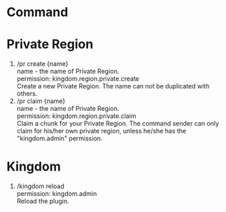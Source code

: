 Command  
===
# Private Region   
1. /pr create {name}   
name - the name of Private Region.   
permission: kingdom.region.private.create   
Create a new Private Region. The name can not be duplicated with others.   
2. /pr claim {name}    
name - the name of Private Region.   
permission: kingdom.region.private.claim   
Claim a chunk for your Private Region. 
The command sender can only claim for his/her own private region, unless he/she has the "kingdom.admin" permission.
# Kingdom
1. /kingdom reload   
permission: kingdom.admin    
Reload the plugin.
